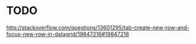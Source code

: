 # TODO

http://stackoverflow.com/questions/13601295/tab-create-new-row-and-focus-new-row-in-datagrid/19847216#19847216
